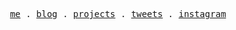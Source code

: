 <p align="center">
  <samp>
    <a href="https://www.ashano.tech/">me</a> .
    <a href="https://www.ashano.tech/">blog</a> .
    <a href="https://www.ashano.tech/projects">projects</a> .
    <a href="https://twitter.com/ashansube">tweets</a> .
    <a href="https://www.instagram.com/theashano/">instagram</a> 
  </samp>
</p>
